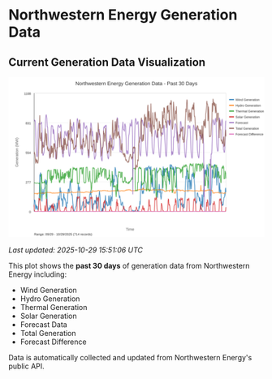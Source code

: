 # Northwestern Energy Generation Data

## Current Generation Data Visualization

![Northwestern Energy Generation Data](images/nwe_generation_plot.svg)

*Last updated: 2025-10-29 15:51:06 UTC*

This plot shows the **past 30 days** of generation data from Northwestern Energy including:
- Wind Generation
- Hydro Generation  
- Thermal Generation
- Solar Generation
- Forecast Data
- Total Generation
- Forecast Difference

Data is automatically collected and updated from Northwestern Energy's public API.

